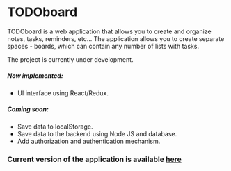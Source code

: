 # TODOboard

TODOboard is a web application that allows you to create and organize notes, tasks, reminders, etc...
The application allows you to create separate spaces - boards, which can contain any number of lists with tasks.

The project is currently under development.

##### Now implemented:

- UI interface using React/Redux.

##### Coming soon:

- Save data to localStorage.
- Save data to the backend using Node JS and database.
- Add authorization and authentication mechanism.

### Current version of the application is available [here](https://todoboard-app.herokuapp.com/)
